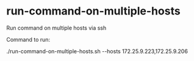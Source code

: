 # run-command-on-multiple-hosts
Run command on multiple hosts via ssh

Command to run:

./run-command-on-multiple-hosts.sh --hosts 172.25.9.223,172.25.9.206
